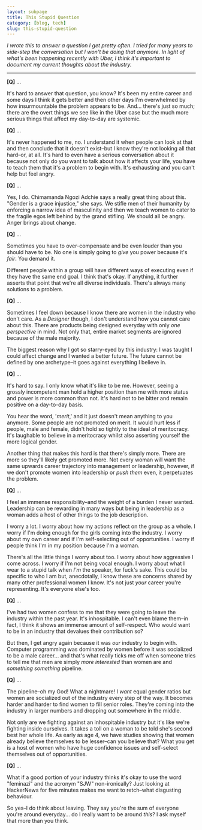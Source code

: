 ```yaml
---
layout: subpage
title: This Stupid Question
category: [blog, tech]
slug: this-stupid-question
---
```

*I wrote this to answer a question I get pretty often. I tried for many years to side-step the conversation but I won't be doing that anymore. In light of what's been happening recently with Uber, I think it's important to document my current thoughts about the industry.*

<hr class="small">

**[Q]** ...

It's hard to answer that question, you know? It's been my entire career and some days I think it gets better and then other days I'm overwhelmed by how insurmountable the problem appears to be. And... there's just so much; there are the overt things we see like in the Uber case but the much more serious things that affect my day-to-day are systemic.

**[Q]** ...

It's never happened to me, no. I understand it when people can look at that and then conclude that it doesn't exist–but I know they're not looking all that hard–or, at all. It's hard to even have a serious conversation about it because not only do you want to talk about how it affects your life, you have to teach them that it's a problem to begin with. It's exhausting and you can't help but feel angry. 

**[Q]** ...

Yes, I do. Chimamanda Ngozi Adchie says a really great thing about this. "Gender is a grace injustice," she says. We stifle men of their humanity by enforcing a narrow idea of masculinity and then we teach women to cater to the fragile egos left behind by the grand stifling. We should all be angry. Anger brings about change.

**[Q]** ...

Sometimes you have to over-compensate and be even louder than you should have to be. No one is simply going to _give_ you power because it's _fair_. You demand it. 

Different people within a group will have different ways of executing even if they have the same end goal. I think that's okay. If anything, it further asserts that point that we're all diverse individuals. There's always many solutions to a problem.

**[Q]** ...

Sometimes I feel down because I know there are women in the industry who don't care. As a _Designer_ though, I don't understand how you cannot care about this. There are products being designed everyday with only _one perspective_ in mind. Not only that, entire market segments are ignored because of the male majority.

The biggest reason why I got so starry-eyed by this industry: I was taught I could affect change and I wanted a better future. The future cannot be defined by one archetype–it goes against everything I believe in.

**[Q]** ...

It's hard to say. I only know what it's like to be me. However, seeing a grossly incompetent man hold a higher position than me with more status and power is more common than not. It's hard not to be bitter and remain positive on a day-to-day basis.

You hear the word, '_merit_,' and it just doesn't mean anything to you anymore. Some people are not promoted on merit. It would hurt less if people, male and female, didn't hold so tightly to the ideal of meritocracy. It's laughable to believe in a meritocracy whilst also asserting yourself the more logical gender.

Another thing that makes this hard is that there's simply more. There are more so they'll likely get promoted more. Not every woman will want the same upwards career trajectory into management or leadership, however, if we don't promote women into leadership or _push them_ even, it perpetuates the problem.

**[Q]** ...

I feel an immense responsibility–and the weight of a burden I never wanted. Leadership can be rewarding in many ways but being in leadership as a woman adds a host of other things to the job description.

I worry a lot. I worry about how my actions reflect on the group as a whole. I worry if I'm doing enough for the girls coming into the industry. I worry about my own career and if I'm self-selecting out of opportunities. I worry if people think I'm in my position because I'm a woman.

There's all the little things I worry about too. I worry about how aggressive I come across. I worry if I'm not being vocal enough. I worry about what I wear to a stupid talk when _I'm_ the speaker, for fuck's sake. This could be specific to who I am but, anecdotally, I know these are concerns shared by many other professional women I know. It's not just _your_ career you're representing. It's everyone else's too.

**[Q]** ...

I've had two women confess to me that they were going to leave the industry within the past year. It's inhospitable. I can't even blame them–in fact, I think it shows an immense amount of self-respect. Who would want to be in an industry that devalues their contribution so?

But then, I get angry again because it was _our_ industry to begin with. Computer programming was dominated by women before it was socialized to be a male career... and that's what really ticks me off when someone tries to tell me that men are simply _more interested_ than women are and _something something_ pipeline.

**[Q]** ...

The pipeline–oh my God! What a nightmare! I _want_ equal gender ratios but women are socialized out of the industry every step of the way. It becomes harder and harder to find women to fill senior roles. They're coming into the industry in larger numbers and dropping out somewhere in the middle.

Not only are we fighting against an inhospitable industry but it's like we're fighting inside ourselves. It takes a toll on a woman to be told she's second best her whole life. As early as age 4, we have studies showing that women already believe themselves to be lesser–can you believe that? What you get is a host of women who have huge confidence issues and self-select themselves out of opportunities.

**[Q]** ...

What if a good portion of your industry thinks it's okay to use the word "feminazi" and the acronym "SJW" non-ironically? Just looking at HackerNews for five minutes makes me want to retch–what disgusting behaviour.

So yes–I do think about leaving. They say you're the sum of everyone you're around everyday... do I really want to be around _this_? I ask myself that more than you think.